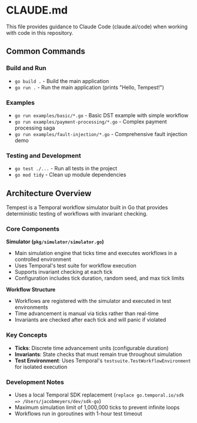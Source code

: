 # CLAUDE.md

This file provides guidance to Claude Code (claude.ai/code) when working with code in this repository.

## Common Commands

### Build and Run
- `go build .` - Build the main application
- `go run .` - Run the main application (prints "Hello, Tempest!")

### Examples
- `go run examples/basic/*.go` - Basic DST example with simple workflow
- `go run examples/payment-processing/*.go` - Complex payment processing saga
- `go run examples/fault-injection/*.go` - Comprehensive fault injection demo

### Testing and Development
- `go test ./...` - Run all tests in the project
- `go mod tidy` - Clean up module dependencies

## Architecture Overview

Tempest is a Temporal workflow simulator built in Go that provides deterministic testing of workflows with invariant checking.

### Core Components

**Simulator (`pkg/simulator/simulator.go`)**
- Main simulation engine that ticks time and executes workflows in a controlled environment
- Uses Temporal's test suite for workflow execution
- Supports invariant checking at each tick
- Configuration includes tick duration, random seed, and max tick limits

**Workflow Structure**
- Workflows are registered with the simulator and executed in test environments
- Time advancement is manual via ticks rather than real-time
- Invariants are checked after each tick and will panic if violated

### Key Concepts

- **Ticks**: Discrete time advancement units (configurable duration)
- **Invariants**: State checks that must remain true throughout simulation
- **Test Environment**: Uses Temporal's `testsuite.TestWorkflowEnvironment` for isolated execution

### Development Notes

- Uses a local Temporal SDK replacement (`replace go.temporal.io/sdk => /Users/jacobmeyers/dev/sdk-go`)
- Maximum simulation limit of 1,000,000 ticks to prevent infinite loops
- Workflows run in goroutines with 1-hour test timeout